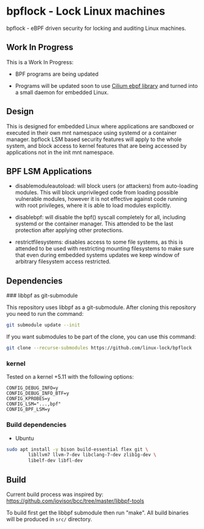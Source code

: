 # bpflock - Lock Linux machines

bpflock - eBPF driven security for locking and auditing Linux machines.


## Work In Progress

This is a Work In Progress:

* BPF programs are being updated

* Programs will be updated soon to use [Cilium ebpf library](https://github.com/cilium/ebpf/) and turned into a small daemon for embedded Linux.


## Design

This is designed for embedded Linux where applications are sandboxed or executed in their own mnt namespace using systemd or a container manager. bpflock LSM based security features will apply to the whole system, and block access to kernel features that are being accessed by applications not in the init mnt namespace.


## BPF LSM Applications

* disablemoduleautoload: will block users (or
  attackers) from auto-loading modules. This will block unprivileged code from loading possible vulnerable modules, however it is not effective against code running with root privileges, where it is able to load modules explicitly.  

* disablebpf: will disable the bpf() syscall completely for all, including systemd or the container manager. This attended to be the last protection after applying other protections.

* restrictfilesystems: disables access to some file systems, as this is attended to be used with restricting mounting filesystems to make sure that even during embedded systems updates we keep window of arbitrary filesystem access restricted.


## Dependencies

### libbpf as git-submodule

This repository uses libbpf as a git-submodule. After cloning this repository you need to run the command:

```bash
git submodule update --init
```

If you want submodules to be part of the clone, you can use this command:

```bash
git clone --recurse-submodules https://github.com/linux-lock/bpflock
```


### kernel

Tested on a kernel +5.11 with the following options:

```code
CONFIG_DEBUG_INFO=y
CONFIG_DEBUG_INFO_BTF=y
CONFIG_KPROBES=y
CONFIG_LSM="...,bpf"
CONFIG_BPF_LSM=y
```

### Build dependencies

- Ubuntu
```bash
sudo apt install -y bison build-essential flex git \
        libllvm7 llvm-7-dev libclang-7-dev zlib1g-dev \
        libelf-dev libfl-dev
```


## Build

Current build process was inspired by: https://github.com/iovisor/bcc/tree/master/libbpf-tools

To build first get the libbpf submodule then run "make". All build binaries will be produced in `src/` directory.
